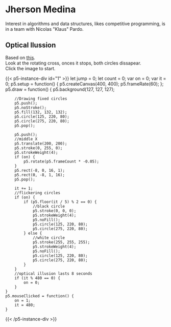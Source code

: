 # Jherson Medina
Interest in algorithms and data structures, likes competitive programming, is in a team with Nicolas "Klaus" Pardo.
## Optical Ilussion
Based on  [this](https://michaelbach.de/ot/lum-contourAdapt/index.html).\
Look at the rotating cross, onces it stops, both circles dissapear.\
Click the image to start.

{{< p5-instance-div id="1" >}}
	let jump = 0;
	let count = 0;
	var on = 0; 
	var it = 0;
	p5.setup = function() {
		p5.createCanvas(400, 400);
		p5.frameRate(60);
	};
	p5.draw = function() {
		p5.background(127, 127, 127);

		//Drawing fixed circles
		p5.push();
		p5.noStroke();
		p5.fill(132, 132, 132);
		p5.circle(125, 220, 80);
		p5.circle(275, 220, 80);
		p5.pop();

		p5.push();
		//middle X
		p5.translate(200, 200);
		p5.stroke(0, 255, 0);
		p5.strokeWeight(4);
		if (on) {
			p5.rotate(p5.frameCount * -0.05);
		}
		p5.rect(-8, 0, 16, 1);
		p5.rect(0, -8, 1, 16);
		p5.pop();

		it += 1;
		//flickering circles
		if (on) {
			if (p5.floor(it / 5) % 2 == 0) {
				//black circle
				p5.stroke(0, 0, 0);
				p5.strokeWeight(4);
				p5.noFill();
				p5.circle(125, 220, 80);
				p5.circle(275, 220, 80);
			} else {
				//white circle
				p5.stroke(255, 255, 255);
				p5.strokeWeight(4);
				p5.noFill();
				p5.circle(125, 220, 80);
				p5.circle(275, 220, 80);
			}
		}
		//optical illusion lasts 8 seconds
		if (it % 480 == 0) {
			on = 0;
		}
	}
	p5.mouseClicked = function() {
		on = 1;
		it = 480;
	}
{{< /p5-instance-div >}}


